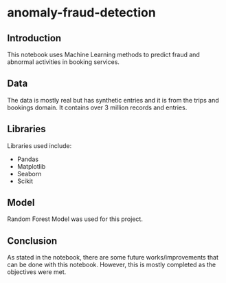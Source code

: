 # anomaly-fraud-detection

## Introduction
This notebook uses Machine Learning methods to predict fraud and abnormal activities in booking services.

## Data
The data is mostly real but has synthetic entries and it is from the trips and bookings domain. It contains over 3 million records and entries.

## Libraries
Libraries used include:
- Pandas
- Matplotlib
- Seaborn
- Scikit

##  Model
Random Forest Model was used for this project.

## Conclusion
As stated in the notebook, there are some future works/improvements that can be done with this notebook. However, this is mostly completed as the objectives were met.
